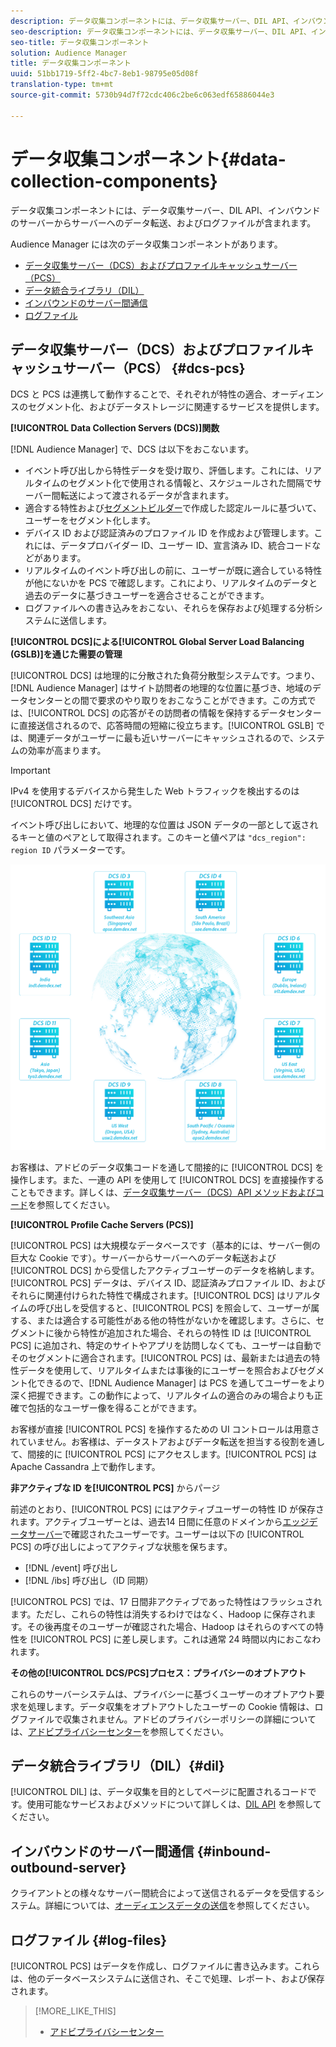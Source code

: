 ```yaml
---
description: データ収集コンポーネントには、データ収集サーバー、DIL API、インバウンドのサーバーからサーバーへのデータ転送、およびログファイルが含まれます。
seo-description: データ収集コンポーネントには、データ収集サーバー、DIL API、インバウンドのサーバーからサーバーへのデータ転送、およびログファイルが含まれます。
seo-title: データ収集コンポーネント
solution: Audience Manager
title: データ収集コンポーネント
uuid: 51bb1719-5ff2-4bc7-8eb1-98795e05d08f
translation-type: tm+mt
source-git-commit: 5730b94d7f72cdc406c2be6c063edf65886044e3

---
```



# データ収集コンポーネント{#data-collection-components}

データ収集コンポーネントには、データ収集サーバー、DIL API、インバウンドのサーバーからサーバーへのデータ転送、およびログファイルが含まれます。

<!-- 

c_compcollect.xml

 -->

Audience Manager には次のデータ収集コンポーネントがあります。

* [データ収集サーバー（DCS）およびプロファイルキャッシュサーバー（PCS）](../../reference/system-components/components-data-collection.md#dcs-pcs)
* [データ統合ライブラリ（DIL）](../../reference/system-components/components-data-collection.md#dil)
* [インバウンドのサーバー間通信](../../reference/system-components/components-data-collection.md#inbound-outbound-server)
* [ログファイル](../../reference/system-components/components-data-collection.md#log-files)

## データ収集サーバー（DCS）およびプロファイルキャッシュサーバー（PCS） {#dcs-pcs}

DCS と PCS は連携して動作することで、それぞれが特性の適合、オーディエンスのセグメント化、およびデータストレージに関連するサービスを提供します。

**[!UICONTROL Data Collection Servers (DCS)]関数**

[!DNL Audience Manager] で、DCS は以下をおこないます。

* イベント呼び出しから特性データを受け取り、評価します。これには、リアルタイムのセグメント化で使用される情報と、スケジュールされた間隔でサーバー間転送によって渡されるデータが含まれます。
* 適合する特性および[セグメントビルダー](../../features/segments/segment-builder.md)で作成した認定ルールに基づいて、ユーザーをセグメント化します。
* デバイス ID および認証済みのプロファイル ID を作成および管理します。これには、データプロバイダー ID、ユーザー ID、宣言済み ID、統合コードなどがあります。
* リアルタイムのイベント呼び出しの前に、ユーザーが既に適合している特性が他にないかを PCS で確認します。これにより、リアルタイムのデータと過去のデータに基づきユーザーを適合させることができます。
* ログファイルへの書き込みをおこない、それらを保存および処理する分析システムに送信します。

**[!UICONTROL DCS]による[!UICONTROL Global Server Load Balancing (GSLB)]を通じた需要の管理**

[!UICONTROL DCS] は地理的に分散された負荷分散型システムです。つまり、[!DNL Audience Manager] はサイト訪問者の地理的な位置に基づき、地域のデータセンターとの間で要求のやり取りをおこなうことができます。この方式では、[!UICONTROL DCS] の応答がその訪問者の情報を保持するデータセンターに直接送信されるので、応答時間の短縮に役立ちます。[!UICONTROL GSLB] では、関連データがユーザーに最も近いサーバーにキャッシュされるので、システムの効率が高まります。

>[!IMPORTANT]
>
>IPv4 を使用するデバイスから発生した Web トラフィックを検出するのは [!UICONTROL DCS] だけです。

イベント呼び出しにおいて、地理的な位置は JSON データの一部として返されるキーと値のペアとして取得されます。このキーと値ペアは `"dcs_region": region ID` パラメーターです。

![](assets/dcs-map.png)

お客様は、アドビのデータ収集コードを通して間接的に [!UICONTROL DCS] を操作します。また、一連の API を使用して [!UICONTROL DCS] を直接操作することもできます。詳しくは、[データ収集サーバー（DCS）API メソッドおよびコード](../../api/dcs-intro/dcs-event-calls/dcs-event-calls.md)を参照してください。

**[!UICONTROL Profile Cache Servers (PCS)]**

[!UICONTROL PCS] は大規模なデータベースです（基本的には、サーバー側の巨大な Cookie です）。サーバーからサーバーへのデータ転送および [!UICONTROL DCS] から受信したアクティブユーザーのデータを格納します。[!UICONTROL PCS] データは、デバイス ID、認証済みプロファイル ID、およびそれらに関連付けられた特性で構成されます。[!UICONTROL DCS] はリアルタイムの呼び出しを受信すると、[!UICONTROL PCS] を照会して、ユーザーが属する、または適合する可能性がある他の特性がないかを確認します。さらに、セグメントに後から特性が追加された場合、それらの特性 ID は [!UICONTROL PCS] に追加され、特定のサイトやアプリを訪問しなくても、ユーザーは自動でそのセグメントに適合されます。[!UICONTROL PCS] は、最新または過去の特性データを使用して、リアルタイムまたは事後的にユーザーを照合およびセグメント化できるので、[!DNL Audience Manager] は PCS を通してユーザーをより深く把握できます。この動作によって、リアルタイムの適合のみの場合よりも正確で包括的なユーザー像を得ることができます。

お客様が直接 [!UICONTROL PCS] を操作するための UI コントロールは用意されていません。お客様は、データストアおよびデータ転送を担当する役割を通して、間接的に [!UICONTROL PCS] にアクセスします。[!UICONTROL PCS] は Apache Cassandra 上で動作します。

**非アクティブな ID を[!UICONTROL PCS]** からパージ

前述のとおり、[!UICONTROL PCS] にはアクティブユーザーの特性 ID が保存されます。アクティブユーザーとは、過去14 日間に任意のドメインから[エッジデータサーバー](../../reference/system-components/components-edge.md)で確認されたユーザーです。ユーザーは以下の [!UICONTROL PCS] の呼び出しによってアクティブな状態を保ちます。

* [!DNL /event] 呼び出し
* [!DNL /ibs] 呼び出し（ID 同期）

<!-- 

Removed /dpm calls from the bulleted list. /dpm calls have been deprecated.

 -->

[!UICONTROL PCS] では、17 日間非アクティブであった特性はフラッシュされます。ただし、これらの特性は消失するわけではなく、Hadoop に保存されます。その後再度そのユーザーが確認された場合、Hadoop はそれらのすべての特性を [!UICONTROL PCS] に差し戻します。これは通常 24 時間以内におこなわれます。

**その他の[!UICONTROL DCS/PCS]プロセス：プライバシーのオプトアウト**

これらのサーバーシステムは、プライバシーに基づくユーザーのオプトアウト要求を処理します。データ収集をオプトアウトしたユーザーの Cookie 情報は、ログファイルで収集されません。アドビのプライバシーポリシーの詳細については、[アドビプライバシーセンター](https://www.adobe.com/privacy/advertising-services.html)を参照してください。

## データ統合ライブラリ（DIL）{#dil}

[!UICONTROL DIL] は、データ収集を目的としてページに配置されるコードです。使用可能なサービスおよびメソッドについて詳しくは、[DIL API](../../dil/dil-overview.md) を参照してください。

## インバウンドのサーバー間通信 {#inbound-outbound-server}

クライアントとの様々なサーバー間統合によって送信されるデータを受信するシステム。詳細については、[オーディエンスデータの送信](/help/using/integration/sending-audience-data/real-time-data-integration/real-time-tech-specs.md)を参照してください。

## ログファイル {#log-files}

[!UICONTROL PCS] はデータを作成し、ログファイルに書き込みます。これらは、他のデータベースシステムに送信され、そこで処理、レポート、および保存されます。

>[!MORE_LIKE_THIS]
>
>* [アドビプライバシーセンター](https://www.adobe.com/privacy.html)

